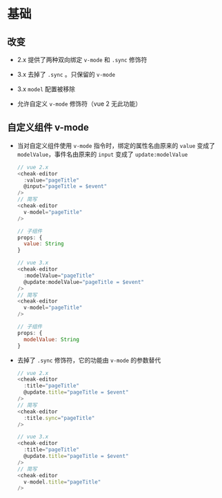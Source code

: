 # 基础

## 改变

*   2.x 提供了两种双向绑定 `v-mode` 和 `.sync` 修饰符

*   3.x 去掉了 `.sync` 。只保留的 `v-mode`

*   3.x `model` 配置被移除

*   允许自定义 `v-mode` 修饰符（vue 2 无此功能）

## 自定义组件 v-mode

*   当对自定义组件使用 `v-mode` 指令时，绑定的属性名由原来的 `value` 变成了 `modelValue`，事件名由原来的 `input` 变成了 `update:modelValue`

    ```javascript
    // vue 2.x
    <cheak-editor
      :value="pageTitle"
      @input="pageTitle = $event"
    />
    // 简写
    <cheak-editor
      v-model="pageTitle"
    />

    // 子组件
    props: {
      value: String
    }
    ```

    ```javascript
    // vue 3.x
    <cheak-editor
      :modelValue="pageTitle"
      @update:modelValue="pageTitle = $event"
    />
    // 简写
    <cheak-editor
      v-model="pageTitle"
    />

    // 子组件
    props: {
      modelValue: String
    }
    ```

*   去掉了 `.sync` 修饰符，它的功能由 `v-mode` 的参数替代

    ```javascript
    // vue 2.x
    <cheak-editor
      :title="pageTitle"
      @update.title="pageTitle = $event"
    />
    // 简写
    <cheak-editor
      :title.sync="pageTitle"
    />
    ```

    ```javascript
    // vue 3.x
    <cheak-editor
      :title="pageTitle"
      @update.title="pageTitle = $event"
    />
    // 简写
    <cheak-editor
      v-model.title="pageTitle"
    />
    ```
